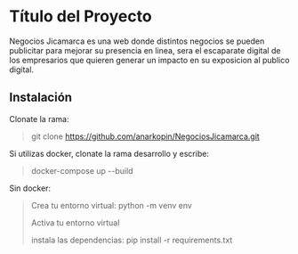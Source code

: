 # Título del Proyecto

Negocios Jicamarca es una web donde distintos negocios se pueden publicitar para mejorar su presencia en linea, sera el escaparate digital de los empresarios que quieren generar un impacto en su exposicion al publico digital.

## Instalación

Clonate la rama:

> git clone https://github.com/anarkopin/NegociosJicamarca.git

Si utilizas docker, clonate la rama desarrollo y escribe:

> docker-compose up --build

Sin docker:

> Crea tu entorno virtual: python -m venv env
>
> Activa tu entorno virtual
>
> instala las dependencias: pip install -r requirements.txt


